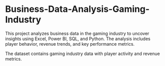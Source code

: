 # Business-Data-Analysis-Gaming-Industry
This project analyzes business data in the gaming industry to uncover insights using Excel, Power BI, SQL, and Python. The analysis includes player behavior, revenue trends, and key performance metrics.

The dataset contains gaming industry data with player activity and revenue metrics.
